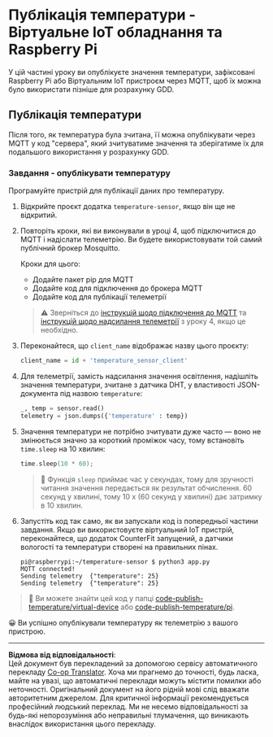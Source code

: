 <!--
CO_OP_TRANSLATOR_METADATA:
{
  "original_hash": "4efc74299e19f5d08f2f3f34451a11ba",
  "translation_date": "2025-08-28T18:10:04+00:00",
  "source_file": "2-farm/lessons/1-predict-plant-growth/single-board-computer-temp-publish.md",
  "language_code": "uk"
}
-->
# Публікація температури - Віртуальне IoT обладнання та Raspberry Pi

У цій частині уроку ви опублікуєте значення температури, зафіксовані Raspberry Pi або Віртуальним IoT пристроєм через MQTT, щоб їх можна було використати пізніше для розрахунку GDD.

## Публікація температури

Після того, як температура була зчитана, її можна опублікувати через MQTT у код "сервера", який зчитуватиме значення та зберігатиме їх для подальшого використання у розрахунку GDD.

### Завдання - опублікувати температуру

Програмуйте пристрій для публікації даних про температуру.

1. Відкрийте проєкт додатка `temperature-sensor`, якщо він ще не відкритий.

1. Повторіть кроки, які ви виконували в уроці 4, щоб підключитися до MQTT і надіслати телеметрію. Ви будете використовувати той самий публічний брокер Mosquitto.

    Кроки для цього:

    - Додайте пакет pip для MQTT
    - Додайте код для підключення до брокера MQTT
    - Додайте код для публікації телеметрії

    > ⚠️ Зверніться до [інструкцій щодо підключення до MQTT](../../../1-getting-started/lessons/4-connect-internet/single-board-computer-mqtt.md) та [інструкцій щодо надсилання телеметрії](../../../1-getting-started/lessons/4-connect-internet/single-board-computer-telemetry.md) з уроку 4, якщо це необхідно.

1. Переконайтеся, що `client_name` відображає назву цього проєкту:

    ```python
    client_name = id + 'temperature_sensor_client'
    ```

1. Для телеметрії, замість надсилання значення освітлення, надішліть значення температури, зчитане з датчика DHT, у властивості JSON-документа під назвою `temperature`:

    ```python
    _, temp = sensor.read()
    telemetry = json.dumps({'temperature' : temp})
    ```

1. Значення температури не потрібно зчитувати дуже часто — воно не змінюється значно за короткий проміжок часу, тому встановіть `time.sleep` на 10 хвилин:

    ```cpp
    time.sleep(10 * 60);
    ```

    > 💁 Функція `sleep` приймає час у секундах, тому для зручності читання значення передається як результат обчислення. 60 секунд у хвилині, тому 10 x (60 секунд у хвилині) дає затримку в 10 хвилин.

1. Запустіть код так само, як ви запускали код із попередньої частини завдання. Якщо ви використовуєте віртуальний IoT пристрій, переконайтеся, що додаток CounterFit запущений, а датчики вологості та температури створені на правильних пінах.

    ```output
    pi@raspberrypi:~/temperature-sensor $ python3 app.py
    MQTT connected!
    Sending telemetry  {"temperature": 25}
    Sending telemetry  {"temperature": 25}
    ```

> 💁 Ви можете знайти цей код у папці [code-publish-temperature/virtual-device](../../../../../2-farm/lessons/1-predict-plant-growth/code-publish-temperature/virtual-device) або [code-publish-temperature/pi](../../../../../2-farm/lessons/1-predict-plant-growth/code-publish-temperature/pi).

😀 Ви успішно опублікували температуру як телеметрію з вашого пристрою.

---

**Відмова від відповідальності**:  
Цей документ був перекладений за допомогою сервісу автоматичного перекладу [Co-op Translator](https://github.com/Azure/co-op-translator). Хоча ми прагнемо до точності, будь ласка, майте на увазі, що автоматичні переклади можуть містити помилки або неточності. Оригінальний документ на його рідній мові слід вважати авторитетним джерелом. Для критичної інформації рекомендується професійний людський переклад. Ми не несемо відповідальності за будь-які непорозуміння або неправильні тлумачення, що виникають внаслідок використання цього перекладу.